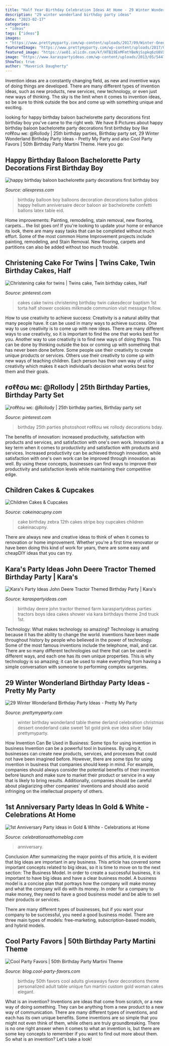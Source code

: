 ```yaml
---
title: "Half Year Birthday Celebration Ideas At Home - 29 Winter Wonderland Birthday Party Ideas"
description: "29 winter wonderland birthday party ideas"
date: "2023-02-17"
categories:
- "ideas"
tags: ["ideas"]
images:
- "https://www.prettymyparty.com/wp-content/uploads/2017/09/Winter-Onederland-Tablescape-Details.jpg"
featuredImage: "https://www.prettymyparty.com/wp-content/uploads/2017/09/Winter-Onederland-Tablescape-Details.jpg"
featured_image: "https://ae01.alicdn.com/kf/HTB19EnMFmtYBeNjSspkq6zU8VXag/happy-birthday-baloon-bachelorette-party-decorations-first-birthday-boy-party-ballon-helium-birthday-decoration-confetti-balloon.jpg"
image: "https://www.karaspartyideas.com/wp-content/uploads/2013/05/544756_370885929687446_785605426_n_zpsa91eb26a_600x900.jpg"
ShowToc: true
author: "Maverick Daugherty"
---
```



Invention ideas are a constantly changing field, as new and inventive ways of doing things are developed. There are many different types of invention ideas, such as new products, new services, new technology, or even just new ways of thinking. The sky is the limit when it comes to invention ideas, so be sure to think outside the box and come up with something unique and exciting.

	

		
looking for happy birthday baloon bachelorette party decorations first birthday boy you've came to the right web. We have 8 Pictures about happy birthday baloon bachelorette party decorations first birthday boy like ғσℓℓσω мє: @Rollody | 25th birthday parties, Birthday party set, 29 Winter Wonderland Birthday Party Ideas - Pretty My Party and also Cool Party Favors | 50th Birthday Party Martini Theme. Here you go:
		
    
## Happy Birthday Baloon Bachelorette Party Decorations First Birthday Boy

<img loading=lazy src="https://ae01.alicdn.com/kf/HTB19EnMFmtYBeNjSspkq6zU8VXag/happy-birthday-baloon-bachelorette-party-decorations-first-birthday-boy-party-ballon-helium-birthday-decoration-confetti-balloon.jpg" onerror="this.onerror=null;this.src='https://tse1.mm.bing.net/th?id=OIP.Sxo2GyIw347plsH1L4vvYgHaHa&amp;pid=15.1';" alt="happy birthday baloon bachelorette party decorations first birthday boy">

_Source: aliexpress.com_

>birthday balloon boy balloons decoration decorations ballon globos happy helium anniversaire decor baloon air bachelorette confetti ballons latex table eid. 

	

Home improvements: Painting, remodeling, stain removal, new flooring, carpets... the list goes on!
If you're looking to update your home or enhance its look, there are many easy tasks that can be completed without much effort. Some of the most common Home Improvement projects include painting, remodeling, and Stain Removal. New flooring, carpets and partitions can also be added without too much trouble.

    
## Christening Cake For Twins | Twins Cake, Twin Birthday Cakes, Half

<img loading=lazy src="https://i.pinimg.com/736x/52/3a/fa/523afa2c968479da3838b929bfbbf092--twin-birthday-birthday-cakes.jpg" onerror="this.onerror=null;this.src='https://tse4.mm.bing.net/th?id=OIP.wEdVH33ODZdHAaFMPKoHtgHaJ4&amp;pid=15.1';" alt="Christening cake for twins | Twins cake, Twin birthday cakes, Half">

_Source: pinterest.com_

>cakes cake twins christening birthday twin cakesdecor baptism 1st torta half shower cookies milkmade communion visit message follow. 

	

How to use creativity to achieve success:
Creativity is a natural ability that many people have. It can be used in many ways to achieve success. One way to use creativity is to come up with new ideas. There are many different ways to use creativity, so it is important to find the one that works best for you. Another way to use creativity is to find new ways of doing things. This can be done by thinking outside the box or coming up with something that has never been done before. Some people use their creativity to create unique products or services. Others use their creativity to come up with new ways of teaching children. Each person has their own way of using creativity which makes it each individual’s decision what works best for them and their goals.

    
## ғσℓℓσω мє: @Rollody | 25th Birthday Parties, Birthday Party Set

<img loading=lazy src="https://i.pinimg.com/736x/85/aa/6c/85aa6c401a812dba13834362067360ea.jpg" onerror="this.onerror=null;this.src='https://tse4.mm.bing.net/th?id=OIP.Kgxj6rxh_Q8wpLqqxdU41gHaJQ&amp;pid=15.1';" alt="ғσℓℓσω мє: @Rollody | 25th birthday parties, Birthday party set">

_Source: pinterest.com_

>birthday 25th parties photoshoot ғσℓℓσω мє rollody decorations bday. 

	

The benefits of innovation: increased productivity, satisfaction with products and services, and satisfaction with one's own work.
Innovation is a key term when it comes to productivity and satisfaction with products and services. Increased productivity can be achieved through innovation, while satisfaction with one's own work can be improved through innovation as well. By using these concepts, businesses can find ways to improve their productivity and satisfaction levels while maintaining their competitive edge.

    
## Children Cakes &amp; Cupcakes

<img loading=lazy src="http://cakeinacupny.com/wp-content/uploads/2013/01/12-Blue-and-black-zebra-stripe-0016-2-640x511.jpg" onerror="this.onerror=null;this.src='https://tse4.mm.bing.net/th?id=OIP.bepyeumXtEmvzykZuMZkTAHaF6&amp;pid=15.1';" alt="Children Cakes &amp; Cupcakes">

_Source: cakeinacupny.com_

>cake birthday zebra 12th cakes stripe boy cupcakes children cakeinacupny. 

	

There are always new and creative ideas to think of when it comes to renovation or home improvement. Whether you're a first time renovator or have been doing this kind of work for years, there are some easy and cheapDIY ideas that you can try.

    
## Kara&#039;s Party Ideas John Deere Tractor Themed Birthday Party | Kara&#039;s

<img loading=lazy src="https://www.karaspartyideas.com/wp-content/uploads/2013/05/544756_370885929687446_785605426_n_zpsa91eb26a_600x900.jpg" onerror="this.onerror=null;this.src='https://tse2.mm.bing.net/th?id=OIP.QYKITm1r-40SYsJtLdfDcAHaLH&amp;pid=15.1';" alt="Kara&#039;s Party Ideas John Deere Tractor Themed Birthday Party | Kara&#039;s">

_Source: karaspartyideas.com_

>birthday deere john tractor themed farm karaspartyideas parties tractors boys idea cakes shower via kara birthdays theme 2nd truck 1st. 

	

Technology: What makes technology so amazing?
Technology is amazing because it has the ability to change the world. inventions have been made throughout history by people who believed in the power of technology. Some of the most famous inventions include the telephone, mail, and car. There are so many different technologies out there that can be used in different ways, and each one has its own unique properties. This is why technology is so amazing; it can be used to make everything from having a simple conversation with someone to performing complex surgeries.

    
## 29 Winter Wonderland Birthday Party Ideas - Pretty My Party

<img loading=lazy src="https://www.prettymyparty.com/wp-content/uploads/2017/09/Winter-Onederland-Tablescape-Details.jpg" onerror="this.onerror=null;this.src='https://tse2.mm.bing.net/th?id=OIP.zjJbfGUKNAOhVegytjwPTwHaJ4&amp;pid=15.1';" alt="29 Winter Wonderland Birthday Party Ideas - Pretty My Party">

_Source: prettymyparty.com_

>winter birthday wonderland table theme derland celebration christmas dessert onederland cake sweet 1st gold pink eve idea silver bday prettymyparty. 

	

How Invention Can Be Used in Business: Some tips for using invention in business
Invention can be a powerful tool in business. By using it, businesses can create new products, services, and processes that could not have been imagined before. However, there are some tips for using invention in business that companies should keep in mind. For example, companies should always consider the potential benefits of their invention before launch and make sure to market their product or service in a way that is likely to bring results. Additionally, companies should be careful about plagiarizing other companies’ inventions and should also avoid infringing on the intellectual property of others.

    
## 1st Anniversary Party Ideas In Gold &amp; White - Celebrations At Home

<img loading=lazy src="https://celebrationsathomeblog.com/wp-content/uploads/2016/09/anniversary-party-bubbly-7.jpg" onerror="this.onerror=null;this.src='https://tse2.mm.bing.net/th?id=OIP.0ethN-pBSRFlh9dnvbqmMQHaLH&amp;pid=15.1';" alt="1st Anniversary Party Ideas in Gold &amp; White - Celebrations at Home">

_Source: celebrationsathomeblog.com_

>anniversary. 

	

Conclusion
After summarizing the major points of this article, it is evident that big ideas are important in any business. This article has covered some important concepts related to big ideas, so it is time to move on to the next section: The Business Model.
In order to create a successful business, it is important to have big ideas and have a clear business model. A business model is a concise plan that portrays how the company will make money and what the company will do with its money. In order for a company to make money, they need to have a good business model and be able to sell their products or services. 

There are many different types of businesses, but if you want your company to be successful, you need a good business model. There are three main types of models: free-marketing, subscription-based models, and hybrid models.

    
## Cool Party Favors | 50th Birthday Party Martini Theme

<img loading=lazy src="http://blog.cool-party-favors.com/wp-content/uploads/2014/04/50th-birthday-favors.png" onerror="this.onerror=null;this.src='https://tse3.mm.bing.net/th?id=OIP.5yU8Xpcfm2Vvk6xoHEvMLwHaK9&amp;pid=15.1';" alt="Cool Party Favors | 50th Birthday Party Martini Theme">

_Source: blog.cool-party-favors.com_

>birthday 50th favors cool adults giveaways favor decorations theme personalized adult table unique fun martini custom gold woman cakes elegant. 

	

What is an invention?
Inventions are ideas that come from scratch, or a new way of doing something. They can be anything from a new product to a new way of communication. There are many different types of inventions, and each has its own unique benefits. Some inventions are so simple that you might not even think of them, while others are truly groundbreaking. There is no one right answer when it comes to what an invention is, but there are some key concepts to remember if you want to find out more about them. So what is an invention? Let's take a look!

